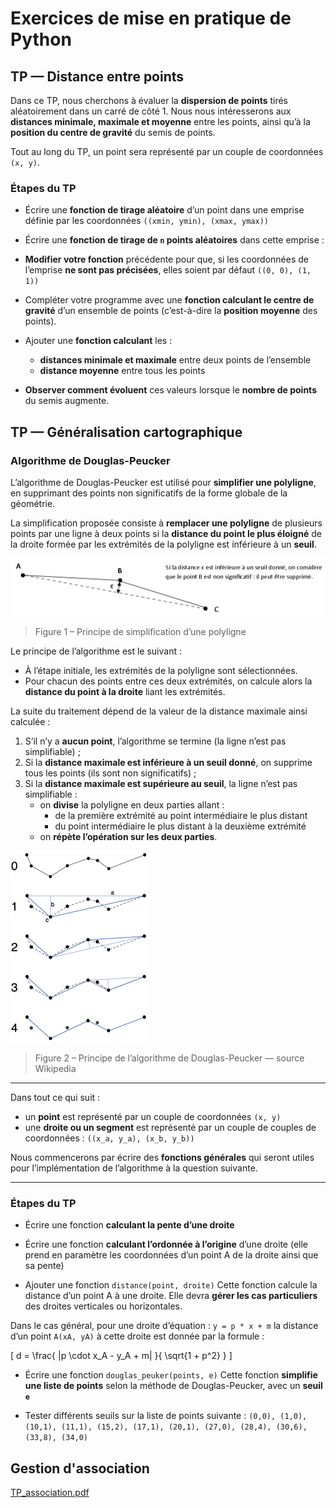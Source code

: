# Exercices de mise en pratique de Python

## TP — Distance entre points

Dans ce TP, nous cherchons à évaluer la **dispersion de points** tirés aléatoirement dans un carré de côté 1.
Nous nous intéresserons aux **distances minimale, maximale et moyenne** entre les points,
ainsi qu’à la **position du centre de gravité** du semis de points.

Tout au long du TP, un point sera représenté par un couple de coordonnées `(x, y)`.

### Étapes du TP

- Écrire une **fonction de tirage aléatoire** d’un point dans une emprise définie par les coordonnées `((xmin, ymin), (xmax, ymax))`

- Écrire une **fonction de tirage de `n` points aléatoires** dans cette emprise :

- **Modifier votre fonction** précédente pour que, si les coordonnées de l’emprise **ne sont pas précisées**, elles soient par défaut `((0, 0), (1, 1))`

- Compléter votre programme avec une **fonction calculant le centre de gravité** d’un ensemble de points (c’est-à-dire la **position moyenne** des points).

- Ajouter une **fonction calculant** les :
  - **distances minimale et maximale** entre deux points de l’ensemble
  - **distance moyenne** entre tous les points

- **Observer comment évoluent** ces valeurs lorsque le **nombre de points** du semis augmente.


## TP — Généralisation cartographique

### Algorithme de Douglas-Peucker

L’algorithme de Douglas-Peucker est utilisé pour **simplifier une polyligne**, en supprimant des points non significatifs de la forme globale de la géométrie.

La simplification proposée consiste à **remplacer une polyligne** de plusieurs points par une ligne à deux points si la **distance du point le plus éloigné** de la droite formée par les extrémités de la polyligne est inférieure à un **seuil**.

![Figure 1](img/dougpeuck-0.png)
> Figure 1 – Principe de simplification d’une polyligne

Le principe de l’algorithme est le suivant :

- À l’étape initiale, les extrémités de la polyligne sont sélectionnées.
- Pour chacun des points entre ces deux extrémités, on calcule alors la **distance du point à la droite** liant les extrémités.

La suite du traitement dépend de la valeur de la distance maximale ainsi calculée :

1. S’il n’y a **aucun point**, l’algorithme se termine (la ligne n’est pas simplifiable) ;
2. Si la **distance maximale est inférieure à un seuil donné**, on supprime tous les points (ils sont non significatifs) ;
3. Si la **distance maximale est supérieure au seuil**, la ligne n’est pas simplifiable :
   - on **divise** la polyligne en deux parties allant :
     - de la première extrémité au point intermédiaire le plus distant
     - du point intermédiaire le plus distant à la deuxième extrémité
   - on **répète l’opération sur les deux parties**.

![Figure 2](img/dougpeuck-1.png)
> Figure 2 – Principe de l’algorithme de Douglas-Peucker — source Wikipedia

---

Dans tout ce qui suit :

- un **point** est représenté par un couple de coordonnées `(x, y)`
- une **droite ou un segment** est représenté par un couple de couples de coordonnées :
  `((x_a, y_a), (x_b, y_b))`

Nous commencerons par écrire des **fonctions générales** qui seront utiles pour l’implémentation de l’algorithme à la question suivante.

---

### Étapes du TP

- Écrire une fonction **calculant la pente d’une droite**
- Écrire une fonction **calculant l’ordonnée à l’origine** d’une droite
  (elle prend en paramètre les coordonnées d’un point A de la droite ainsi que sa pente)

- Ajouter une fonction `distance(point, droite)`
  Cette fonction calcule la distance d’un point A à une droite.
  Elle devra **gérer les cas particuliers** des droites verticales ou horizontales.

Dans le cas général, pour une droite d’équation :
`y = p * x + m`
la distance d’un point `A(xA, yA)` à cette droite est donnée par la formule :

\[
d = \frac{ |p \cdot x_A - y_A + m| }{ \sqrt{1 + p^2} }
\]

- Écrire une fonction `douglas_peuker(points, e)`
  Cette fonction **simplifie une liste de points** selon la méthode de Douglas-Peucker, avec un **seuil `e`**

- Tester différents seuils sur la liste de points suivante : `(0,0), (1,0), (10,1), (11,1), (15,2), (17,1), (20,1), (27,0), (28,4), (30,6), (33,8), (34,0)`


## Gestion d'association
[TP_association.pdf](tp/TP_association.pdf)

